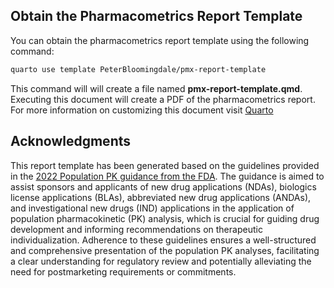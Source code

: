 ## Obtain the Pharmacometrics Report Template

You can obtain the pharmacometrics report template using the following command:

```bash
quarto use template PeterBloomingdale/pmx-report-template
```

This command will will create a file named **pmx-report-template.qmd**. Executing this document will create a PDF of the pharmacometrics report. For more information on customizing this document visit [Quarto](https://quarto.org/)

## Acknowledgments

This report template has been generated based on the guidelines provided in the [2022 Population PK guidance from the FDA](https://www.fda.gov/regulatory-information/search-fda-guidance-documents/population-pharmacokinetics). The guidance is aimed to assist sponsors and applicants of new drug applications (NDAs), biologics license applications (BLAs), abbreviated new drug applications (ANDAs), and investigational new drugs (IND) applications in the application of population pharmacokinetic (PK) analysis, which is crucial for guiding drug development and informing recommendations on therapeutic individualization. Adherence to these guidelines ensures a well-structured and comprehensive presentation of the population PK analyses, facilitating a clear understanding for regulatory review and potentially alleviating the need for postmarketing requirements or commitments.
